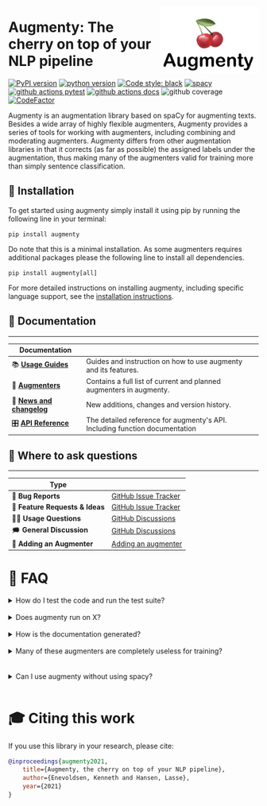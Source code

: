 <a href="https://github.com/kennethenevoldsen/augmenty"><img src="https://github.com/KennethEnevoldsen/augmenty/blob/master/img/icon.png?raw=true" width="200" align="right" /></a>
# Augmenty: The cherry on top of your NLP pipeline

[![PyPI version](https://badge.fury.io/py/augmenty.svg)](https://pypi.org/project/augmenty/)
[![python version](https://img.shields.io/badge/Python-%3E=3.7-blue)](https://github.com/kennethenevoldsen/augmenty)
[![Code style: black](https://img.shields.io/badge/Code%20Style-Black-black)](https://black.readthedocs.io/en/stable/the_black_code_style/current_style.html)
[![spacy](https://img.shields.io/badge/built%20with-spaCy-09a3d5.svg)](https://spacy.io)
[![github actions pytest](https://github.com/kennethenevoldsen/augmenty/actions/workflows/pytest-cov-comment.yml/badge.svg)](https://github.com/kennethenevoldsen/augmenty/actions)
[![github actions docs](https://github.com/kennethenevoldsen/augmenty/actions/workflows/documentation.yml/badge.svg)](https://kennethenevoldsen.github.io/augmenty/)
![github coverage](https://img.shields.io/endpoint?url=https://gist.githubusercontent.com/KennethEnevoldsen/af8637d94475ea8bcb6b6a03c4fbcd3e/raw/badge-augmenty-pytest-coverage.json)
[![CodeFactor](https://www.codefactor.io/repository/github/kennethenevoldsen/augmenty/badge)](https://www.codefactor.io/repository/github/kennethenevoldsen/augmenty)
<!-- [![Demo](https://img.shields.io/badge/Try%20the-Demo-important)](https://huggingface.co/chcaa/da_augmenty_medium_trf?text=augmenty+er+en+pipeline+til+anvendelse+af+dansk+sprogteknologi+lavet+af+K.+Enevoldsen%2C+L.+Hansen+og+K.+Nielbo+fra+Center+for+Humanities+Computing.) -->


Augmenty is an augmentation library based on spaCy for augmenting texts. Besides a wide array of highly flexible augmenters, Augmenty provides a series of tools for working with augmenters, including combining and moderating augmenters. Augmenty differs from other augmentation libraries in that it corrects (as far as possible) the assigned labels under the augmentation, thus making many of the augmenters valid for training more than simply sentence classification.

## 🔧 Installation
To get started using augmenty simply install it using pip by running the following line in your terminal:

```
pip install augmenty
```

Do note that this is a minimal installation. As some augmenters requires additional packages please the following line to install all dependencies.

```
pip install augmenty[all]
```

For more detailed instructions on installing augmenty, including specific language support, see the [installation instructions](https://kennethenevoldsen.github.io/augmenty/installation).

## 📖 Documentation
---

| Documentation              |                                                                              |
| -------------------------- | ---------------------------------------------------------------------------- |
| 📚 **[Usage Guides]**      | Guides and instruction on how to use augmenty and its features.              |
| 🍒 **[Augmenters]** | Contains a full list of current and planned augmenters in augmenty.         |
| 📰 **[News and changelog]** | New additions, changes and version history.                                 | 
| 🎛 **[API Reference]**      | The detailed reference for augmenty's API. Including function documentation |

<!-- | ⭐️ **[augmenty 101]**        | New to spaCy? Here's everything you need to know!              | -->

[usage guides]: https://kennethenevoldsen.github.io/augmenty/
[api reference]: https://kennethenevoldsen.github.io/augmenty/
[Augmenters]: https://kennethenevoldsen.github.io/augmenty/
[News and changelog]: https://kennethenevoldsen.github.io/augmenty/
[List of augmenters]: https://github.com/kennethenevoldsen/augmenty/augmenters.md

## 💬 Where to ask questions
---

| Type                            |                                 |
| ------------------------------- | --------------------------------------- |
| 🚨 **Bug Reports**              | [GitHub Issue Tracker]                  |
| 🎁 **Feature Requests & Ideas** | [GitHub Issue Tracker]                  |
| 👩‍💻 **Usage Questions**          | [GitHub Discussions]                    |
| 🗯 **General Discussion**       | [GitHub Discussions]                    |
| 🍒 **Adding an Augmenter**       | [Adding an augmenter]                    |

[github issue tracker]: https://github.com/kennethenevoldsen/augmenty/issues
[github discussions]: https://github.com/kennethenevoldsen/augmenty/discussions
[Adding an augmenter]: https://github.com/kennethenevoldsen/augmenty/discussions


# 🤔 FAQ


<details>
  <summary>How do I test the code and run the test suite?</summary>


augmenty comes with an extensive test suite. In order to run the tests, you'll usually want to clone the repository and build augmenty from the source. This will also install the required development dependencies and test utilities defined in the requirements.txt.


```
pip install -r requirements.txt
pip install pytest

python -m pytest
```

which will run all the test in the `augmenty/tests` folder.

Specific tests can be run using:

```
python -m pytest augmenty/tests/test_readability.py
```

**Code Coverage**
If you want to check code coverage you can run the following:
```
pip install pytest-cov

python -m pytest--cov=.
```


</details>


<br /> 


<details>
  <summary>Does augmenty run on X?</summary>

  augmenty is intended to run on all major OS, this includes Windows (latest version), MacOS (Catalina) and the latest version of Linux (Ubuntu). Below you can see if augmenty passes its test suite for the system of interest. Please note these are only the systems augmenty is being actively tested on, if you run on a similar system (e.g. an earlier version of Linux) augmenty will likely run there as well, if not please create an issue.

| Operating System | Status                                                                                                                                                                                                                  |
| ---------------- | ----------------------------------------------------------------------------------------------------------------------------------------------------------------------------------------------------------------------- |
| Ubuntu/Linux (Latest)  | [![github actions pytest ubuntu](https://github.com/kennethenevoldsen/augmenty/actions/workflows/pytest-cov-comment.yml/badge.svg)](https://github.com/kennethenevoldsen/augmenty/actions/workflows/pytest-cov-comment.yml)     |
| MacOS (Catalina) | [![github actions pytest catalina](https://github.com/kennethenevoldsen/augmenty/actions/workflows/pytest_mac_catalina.yml/badge.svg)](https://github.com/kennethenevoldsen/augmenty/actions/workflows/pytest_mac_catalina.yml) |
| Windows (Latest) | [![github actions pytest windows](https://github.com/kennethenevoldsen/augmenty/actions/workflows/pytest_windows.yml/badge.svg)](https://github.com/kennethenevoldsen/augmenty/actions/workflows/pytest_windows.yml)            |

  
</details>

<br /> 

<details>
  <summary>How is the documentation generated?</summary>

  augmenty uses [sphinx](https://www.sphinx-doc.org/en/master/index.html) to generate documentation. It uses the [Furo](https://github.com/pradyunsg/furo) theme with a custom styling.

  To make the documentation you can run:
  
  ```
  # install sphinx, themes and extensions
  pip install sphinx furo sphinx-copybutton sphinxext-opengraph

  # generate html from documentations

  make -C docs html
  ```
  
</details>


<br /> 

<details>
  <summary>Many of these augmenters are completely useless for training?</summary>

  That is true, some of the augmenters are rarely something you would augment with during training. For instance randomly adding or removing spacing. However, augmentation can just as well be used to test whether a model is robust to certain variations.
  
</details>

<br /> 



<br /> 

<details>
  <summary>Can I use augmenty without using spacy?</summary>

  Indeed augmenty contains convenience functions for applying augmentation directly to raw texts. Check out the [getting started guide](https://kennethenevoldsen.github.io/augmenty/introduction.html) to learn how. 
  
</details>

<br /> 


# 🎓 Citing this work

If you use this library in your research, please cite:

```bibtex
@inproceedings{augmenty2021,
    title={Augmenty, the cherry on top of your NLP pipeline},
    author={Enevoldsen, Kenneth and Hansen, Lasse},
    year={2021}
}
```
